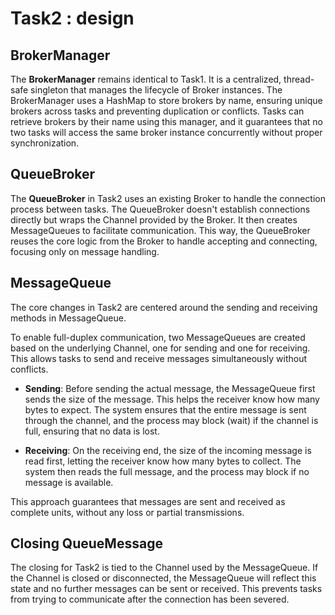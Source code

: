
# Task2 : design

## BrokerManager

The **BrokerManager** remains identical to Task1. It is a centralized, thread-safe singleton that manages the lifecycle of Broker instances. The BrokerManager uses a HashMap to store brokers by name, ensuring unique brokers across tasks and preventing duplication or conflicts. Tasks can retrieve brokers by their name using this manager, and it guarantees that no two tasks will access the same broker instance concurrently without proper synchronization.

## QueueBroker

The **QueueBroker** in Task2 uses an existing Broker to handle the connection process between tasks. The QueueBroker doesn't establish connections directly but wraps the Channel provided by the Broker. It then creates MessageQueues to facilitate communication. This way, the QueueBroker reuses the core logic from the Broker to handle accepting and connecting, focusing only on message handling.

## MessageQueue

The core changes in Task2 are centered around the sending and receiving methods in MessageQueue.

To enable full-duplex communication, two MessageQueues are created based on the underlying Channel, one for sending and one for receiving. This allows tasks to send and receive messages simultaneously without conflicts.

- **Sending**:
        Before sending the actual message, the MessageQueue first sends the size of the message. This helps the receiver know how many bytes to expect.
        The system ensures that the entire message is sent through the channel, and the process may block (wait) if the channel is full, ensuring that no data is lost.

- **Receiving**:
        On the receiving end, the size of the incoming message is read first, letting the receiver know how many bytes to collect.
        The system then reads the full message, and the process may block if no message is available.

This approach guarantees that messages are sent and received as complete units, without any loss or partial transmissions.

## Closing QueueMessage
The closing for Task2 is tied to the Channel used by the MessageQueue. If the Channel is closed or disconnected, the MessageQueue will reflect this state and no further messages can be sent or received. This prevents tasks from trying to communicate after the connection has been severed.
